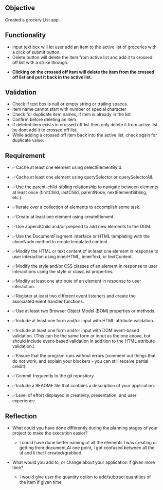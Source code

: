 ## Objective
 Created a grocery List app. 
 ## Functionality
 
* Input text box will let user add an item to the active list of groceries with a click of submit button.
* Delete button will delete the item from active list and add it to crossed off list with a strike through.

- **Clicking on the crossed off item will delete the item from the crossed off list and put it back in the active list.**

## Validation
- Check if text box is null or empty string or trailing spaces.
- Item name cannot start with number or special character
- Check for duplicate item names, if item is already in the list 
- Confirm before deleting an item
- If deleted item exists in crossed off list then only delete it from active list bu dont add it to crossed off list.
- While adding a crossed off item back into the active list, check again for duplicate value.

## Requirement

- ✅Cache at least one element using selectElementById.

- ✅Cache at least one element using querySelector or querySelectorAll.

- ✅Use the parent-child-sibling relationship to navigate between elements at least once (firstChild, lastChild, parentNode, nextElementSibling, etc.).

- ✅Iterate over a collection of elements to accomplish some task.

- ✅Create at least one element using createElement.

- ✅Use appendChild and/or prepend to add new elements to the DOM.

- ✅Use the DocumentFragment interface or HTML templating with the cloneNode method to create templated content. 

- ✅Modify the HTML or text content of at least one element in response to user interaction using innerHTML, innerText, or textContent.

- ✅Modify the style and/or CSS classes of an element in response to user interactions using the style or classList properties.

- ✅Modify at least one attribute of an element in response to user interaction.

- ✅Register at least two different event listeners and create the associated event handler functions.

- ✅Use at least two Browser Object Model (BOM) properties or methods.

- ✅Include at least one form and/or input with HTML attribute validation.

- ✅Include at least one form and/or input with DOM event-based validation. (This can be the same form or input as the one above, but should include event-based validation in addition to the HTML attribute validation.)

- ✅Ensure that the program runs without errors (comment out things that do not work, and explain your blockers - you can still receive partial credit).

- ✅Commit frequently to the git repository.

- ✅Include a README file that contains a description of your application.

- ✅Level of effort displayed in creativity, presentation, and user experience.

## Reflection


- What could you have done differently during the planning stages of your project to make the execution easier?
   - I could have done better naming of all the elements I was creating or getting from document.At one point, I got confused between all the ul and li that I created/grabbed.

- What would you add to, or change about your application if given more time?

    - I would give user the quantity option to add/subtract quantities of the item if given time